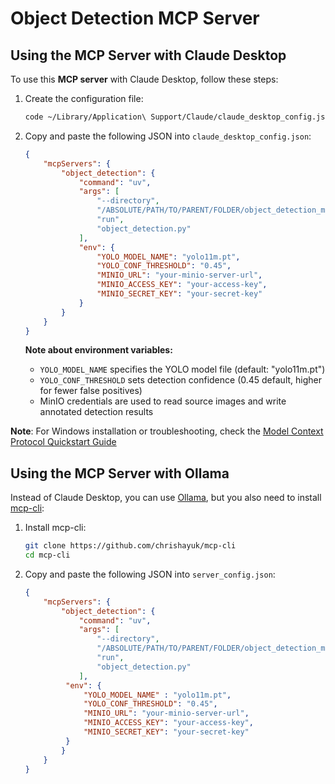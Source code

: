 # Object Detection MCP Server

## Using the MCP Server with Claude Desktop

To use this **MCP server** with Claude Desktop, follow these steps:

1. Create the configuration file:
   ```bash
   code ~/Library/Application\ Support/Claude/claude_desktop_config.json
   ```

2. Copy and paste the following JSON into `claude_desktop_config.json`:

   ```json
   {
       "mcpServers": {
           "object_detection": {
               "command": "uv",
               "args": [
                   "--directory",
                   "/ABSOLUTE/PATH/TO/PARENT/FOLDER/object_detection_mcp",
                   "run",
                   "object_detection.py"
               ],
               "env": {
                   "YOLO_MODEL_NAME": "yolo11m.pt",
                   "YOLO_CONF_THRESHOLD": "0.45",
                   "MINIO_URL": "your-minio-server-url",
                   "MINIO_ACCESS_KEY": "your-access-key",
                   "MINIO_SECRET_KEY": "your-secret-key"
               }
           }
       }
   }
   ```

   **Note about environment variables:**
   - `YOLO_MODEL_NAME` specifies the YOLO model file (default: "yolo11m.pt")
   - `YOLO_CONF_THRESHOLD` sets detection confidence (0.45 default, higher for fewer false positives)
   - MinIO credentials are used to read source images and write annotated detection results

**Note**: For Windows installation or troubleshooting, check the [Model Context Protocol Quickstart Guide](https://modelcontextprotocol.io/quickstart/server)


## Using the MCP Server with Ollama

Instead of Claude Desktop, you can use [Ollama](https://github.com/ollama/ollama), but you also need to install [mcp-cli](https://github.com/chrishayuk/mcp-cli):

1. Install mcp-cli:
   ```bash
   git clone https://github.com/chrishayuk/mcp-cli
   cd mcp-cli
   ```

2. Copy and paste the following JSON into `server_config.json`:

   ```json
   {
       "mcpServers": {
           "object_detection": {
               "command": "uv",
               "args": [
                   "--directory",
                   "/ABSOLUTE/PATH/TO/PARENT/FOLDER/object_detection_mcp",
                   "run",
                   "object_detection.py"
               ],
            "env": {
                "YOLO_MODEL_NAME" : "yolo11m.pt",
                "YOLO_CONF_THRESHOLD": "0.45", 
                "MINIO_URL": "your-minio-server-url",
                "MINIO_ACCESS_KEY": "your-access-key",
                "MINIO_SECRET_KEY": "your-secret-key"
            }
           }
       }
   }
   ```